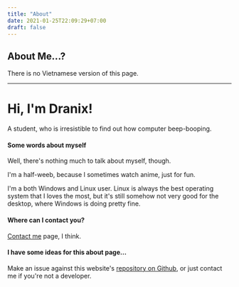 ```yaml
---
title: "About"
date: 2021-01-25T22:09:29+07:00
draft: false
---
```


## About Me...?

There is no Vietnamese version of this page.

---

# Hi, I'm Dranix!

A student, who is irresistible to find out how computer beep-booping.

#### Some words about myself

Well, there's nothing much to talk about myself, though.

I'm a half-weeb, because I sometimes watch anime, just for fun.

I'm a both Windows and Linux user. Linux is always the best operating system that I loves the most, but it's still somehow not very good for the desktop, where Windows is doing pretty fine. 

#### Where can I contact you?

[Contact me](/contact) page, I think.

#### I have some ideas for this about page...

Make an issue against this website's [repository on Github](https://github.com/Wello6143/wello6143.github.io), or just contact me if you're not a developer.
